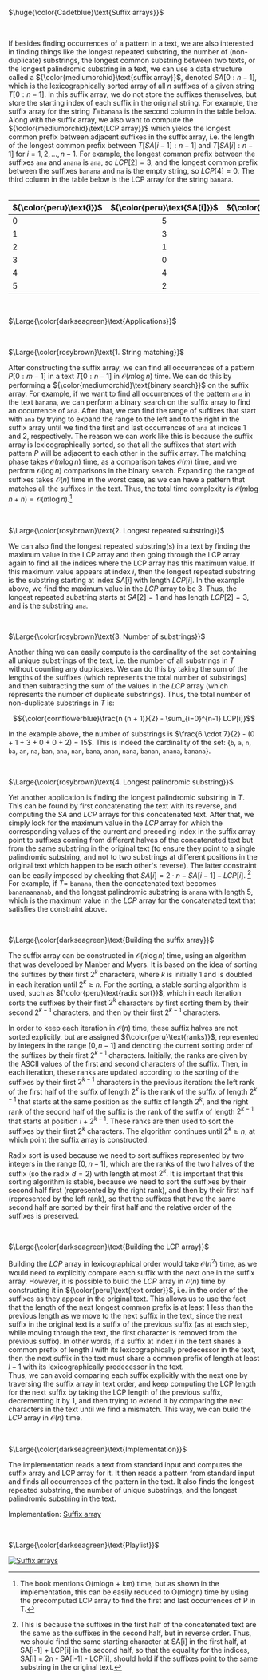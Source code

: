 $\huge{\color{Cadetblue}\text{Suffix arrays}}$

<br/>

If besides finding occurrences of a pattern in a text, we are also interested in finding things like the longest repeated substring, the number of (non-duplicate) substrings, the longest common substring between two texts, or the longest palindromic substring in a text, we can use a data structure called a ${\color{mediumorchid}\text{suffix array}}$, denoted $SA[0:n-1]$, which is the lexicographically sorted array of all $n$ suffixes of a given string $T[0:n-1]$. In this suffix array, we do not store the suffixes themselves, but store the starting index of each suffix in the original string. For example, the suffix array for the string $T=$`banana` is the second column in the table below.  
Along with the suffix array, we also want to compute the ${\color{mediumorchid}\text{LCP array}}$ which yields the longest common prefix between adjacent suffixes in the suffix array, i.e. the length of the longest common prefix between $T[SA[i-1]:n-1]$ and $T[SA[i]:n-1]$ for $i=1,2,\ldots,n-1$. For example, the longest common prefix between the suffixes `ana` and `anana` is `ana`, so $LCP[2]=3$, and the longest common prefix between the suffixes `banana` and `na` is the empty string, so $LCP[4]=0$. The third column in the table below is the LCP array for the string `banana`.  
&nbsp;
<div align="center">

 ${\color{peru}\text{i}}$      |  ${\color{peru}\text{SA[i]}}$  | ${\color{peru}\text{LCP[i]}}$  | ${\color{peru}\text{suffix}}$ |
-------|:-----:|:------:|:-------|
0      | 5     | 0      | a      |
1      | 3     | 1      | ana    |
2      | 1     | 3      | anana  |
3      | 0     | 0      | banana |
4      | 4     | 0      | na     |
5      | 2     | 2      | nana   |

</div>

<br/>

$\Large{\color{darkseagreen}\text{Applications}}$

<br/>


$\Large{\color{rosybrown}\text{1. String matching}}$

After constructing the suffix array, we can find all occurrences of a pattern $P[0:m-1]$ in a text $T[0:n-1]$ in $\mathcal{O}(m \log n)$ time. We can do this by performing a ${\color{mediumorchid}\text{binary search}}$ on the suffix array. For example, if we want to find all occurrences of the pattern `ana` in the text `banana`, we can perform a binary search on the suffix array to find an occurrence of `ana`. After that, we can find the range of suffixes that start with `ana` by trying to expand the range to the left and to the right in the suffix array until we find the first and last occurrences of `ana` at indices 1 and 2, respectively. The reason we can work like this is because the suffix array is lexicographically sorted, so that all the suffixes that start with  pattern $P$ will be adjacent to each other in the suffix array. The matching phase takes $\mathcal{O}(m\log n)$ time, as a comparison takes $\mathcal{O}(m)$ time, and we perform $\mathcal{O}(\log n)$ comparisons in the binary search. Expanding the range of suffixes takes $\mathcal{O}(n)$ time in the worst case, as we can have a pattern that matches all the suffixes in the text. Thus, the total time complexity is $\mathcal{O}(m\log n + n) = \mathcal{O}(m\log n)$.[^1]

[^1]: The book mentions O(mlogn + km) time, but as shown in the implementation, this can be easily reduced to O(mlogn) time by using the precomputed LCP array to find the first and last occurrences of P in T.

<br/>


$\Large{\color{rosybrown}\text{2. Longest repeated substring}}$

We can also find the longest repeated substring(s) in a text by finding the maximum value in the LCP array and then going through the LCP array again to find all the indices where the LCP array has this maximum value. If this maximum value appears at index $i$, then the longest repeated substring is the substring starting at index $SA[i]$ with length $LCP[i]$. In the example above, we find the maximum value in the $LCP$ array to be 3. Thus, the longest repeated substring starts at $SA[2] = 1$ and has length $LCP[2] = 3$, and is the substring `ana`.

<br/>

$\Large{\color{rosybrown}\text{3. Number of substrings}}$

Another thing we can easily compute is the cardinality of the set containing all unique substrings of the text, i.e. the number of all substrings in $T$ without counting any duplicates. We can do this by taking the sum of the lengths of the suffixes (which represents the total number of substrings) and then subtracting the sum of the values in the $LCP$ array (which represents the number of duplicate substrings). Thus, the total number of non-duplicate substrings in $T$ is:

$${\color{cornflowerblue}\frac{n (n + 1)}{2}  - \sum_{i=0}^{n-1} LCP[i]}$$

In the example above, the number of substrings is $\frac{6 \cdot 7}{2} - (0 + 1 + 3 + 0 + 0 + 2) = 15$. This is indeed the cardinality of the set: {`b`, `a`, `n`, `ba`, `an`, `na`, `ban`, `ana`, `nan`, `bana`, `anan`, `nana`, `banan`, `anana`, `banana`}.  

<br/>

$\Large{\color{rosybrown}\text{4. Longest palindromic substring}}$

Yet another application is finding the longest palindromic substring in $T$. This can be found by first concatenating the text with its reverse, and computing the $SA$ and $LCP$ arrays for this concatenated text. After that, we simply look for the maximum value in the $LCP$ array for which the corresponding values of the current and preceding index in the suffix array point to suffixes coming from different halves of the concatenated text but from the same substring in the original text (to ensure they point to a single palindromic substring, and not to two substrings at different positions in the original text which happen to be each other's reverse). The latter constraint can be easily imposed by checking that $SA[i] = 2\cdot n - SA[i-1] - LCP[i]$. [^2] For example, if $T =$ `banana`, then the concatenated text becomes `bananaananab`, and the longest palindromic substring is `anana` with length 5, which is the maximum value in the $LCP$ array for the concatenated text that satisfies the constraint above.

[^2]: This is because the suffixes in the first half of the concatenated text are the same as the suffixes in the second half, but in reverse order. Thus, we should find the same starting character at SA[i] in the first half, at SA[i-1] + LCP[i] in the second half, so that the equality for the indices, SA[i] = 2n - SA[i-1] - LCP[i], should hold if the suffixes point to the same substring in the original text.

<br/>

$\Large{\color{darkseagreen}\text{Building the suffix array}}$

The suffix array can be constructed in $\mathcal{O}(n\log n)$ time, using an algorithm that was developed by Manber and Myers. It is based on the idea of sorting the suffixes by their first $2^k$ characters, where $k$ is initially 1 and is doubled in each iteration until $2^k \geq n$. For the sorting, a stable sorting algorithm is used, such as ${\color{peru}\text{radix sort}}$, which in each iteration sorts the suffixes by their first $2^k$ characters by first sorting them by their second $2^{k-1}$ characters, and then by their first $2^{k-1}$ characters.

In order to keep each iteration in $\mathcal{O}(n)$ time, these suffix halves are not sorted explicitly, but are assigned ${\color{peru}\text{ranks}}$, represented by integers in the range $[0, n-1]$ and denoting the current sorting order of the suffixes by their first $2^{k-1}$ characters. Initially, the ranks are given by the ASCII values of the first and second characters of the suffix. Then, in each iteration, these ranks are updated according to the sorting of the suffixes by their first $2^{k-1}$ characters in the previous iteration: the left rank of the first half of the suffix of length $2^k$ is the rank of the suffix of length $2^{k-1}$ that starts at the same position as the suffix of length $2^k$, and the right rank of the second half of the suffix is the rank of the suffix of length $2^{k-1}$ that starts at position $i + 2^{k-1}$. These ranks are then used to sort the suffixes by their first $2^k$ characters. The algorithm continues until $2^k \geq n$, at which point the suffix array is constructed.

Radix sort is used because we need to sort suffixes represented by two integers in the range $[0, n-1]$, which are the ranks of the two halves of the suffix (so the radix $d=2$) with length at most $2^k$. It is important that this sorting algorithm is stable, because we need to sort the suffixes by their second half first (represented by the right rank), and then by their first half (represented by the left rank), so that the suffixes that have the same second half are sorted by their first half and the relative order of the suffixes is preserved.

<br/>

$\Large{\color{darkseagreen}\text{Building the LCP array}}$

Building the $LCP$ array in lexicographical order would take $\mathcal{O}(n^2)$ time, as we would need to explicitly compare each suffix with the next one in the suffix array. However, it is possible to build the $LCP$ array in $\mathcal{O}(n)$ time by constructing it in ${\color{peru}\text{text order}}$, i.e. in the order of the suffixes as they appear in the original text. This allows us to use the fact that the length of the next longest common prefix is at least 1 less than the previous length as we move to the next suffix in the text, since the next suffix in the original text is a suffix of the previous suffix (as at each step, while moving through the text, the first character is removed from the previous suffix). In other words, if a suffix at index $i$ in the text shares a common prefix of length $l$ with its lexicographically predecessor in the text, then the next suffix in the text must share a common prefix of length at least $l-1$ with its lexicographically predecessor in the text.  
Thus, we can avoid comparing each suffix explicitly with the next one by traversing the suffix array in text order, and keep computing the LCP length for the next suffix by taking the LCP length of the previous suffix, decrementing it by 1, and then trying to extend it by comparing the next characters in the text until we find a mismatch. This way, we can build the $LCP$ array in $\mathcal{O}(n)$ time.  

<br/>

$\Large{\color{darkseagreen}\text{Implementation}}$

The implementation reads a text from standard input and computes the suffix array and LCP array for it. It then reads a pattern from standard input and finds all occurrences of the pattern in the text. It also finds the longest repeated substring, the number of unique substrings, and the longest palindromic substring in the text.

Implementation: [Suffix array](https://github.com/pl3onasm/CLRS/blob/main/algorithms/string-matching/suffix-arrays/sa.c)

<br/>

$\Large{\color{darkseagreen}\text{Playlist}}$

[![Suffix arrays](https://img.youtube.com/vi/zqKlL3ZpTqs/0.jpg)](https://www.youtube.com/watch?v=zqKlL3ZpTqs&list=PLDV1Zeh2NRsCQ_Educ7GCNs3mvzpXhHW5)
